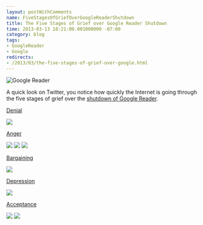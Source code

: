 ```yaml
---
layout: postWithComments
name: FiveStagesOfGriefOverGoogleReaderShutdown
title: The Five Stages of Grief over Google Reader Shutdown
time: 2013-03-13 18:21:00.001000000 -07:00
category: blog
tags:
- GoogleReader
- Google
redirects:
- /2013/03/the-five-stages-of-grief-over-google.html
---
```

<img class="imageOnRight" title="Google Reader" src="{{ site.blogImagesFolder }}{{ page.name }}/GoogleReaderLogo.jpg">

A quick look on Twitter, you notice how quickly the Internet is going through the five stages of grief over the [shutdown of Google Reader](http://googleblog.blogspot.ca/2013/03/a-second-spring-of-cleaning.html).

[Denial](http://en.wikipedia.org/wiki/Denial)

 <img class="imageInCenter" src="{{ site.blogImagesFolder }}{{ page.name }}/Tweets-1-01.png">

[Anger](http://en.wikipedia.org/wiki/Anger)

<img class="imageInCenter" src="{{ site.blogImagesFolder }}{{ page.name }}/Tweets-2-01.png">
<img class="imageInCenter" src="{{ site.blogImagesFolder }}{{ page.name }}/Tweets-2-02.png">
<img class="imageInCenter" src="{{ site.blogImagesFolder }}{{ page.name }}/Tweets-2-03.png">

[Bargaining](http://en.wikipedia.org/wiki/Bargaining)

<img class="imageInCenter" src="{{ site.blogImagesFolder }}{{ page.name }}/Tweets-3-01.png">

[Depression](http://en.wikipedia.org/wiki/Depression_(mood))

<img class="imageInCenter" src="{{ site.blogImagesFolder }}{{ page.name }}/Tweets-4-01.png">

[Acceptance](http://en.wikipedia.org/wiki/Acceptance)

<img class="imageInCenter" src="{{ site.blogImagesFolder }}{{ page.name }}/Tweets-5-01.png">
<img class="imageInCenter" src="{{ site.blogImagesFolder }}{{ page.name }}/Tweets-5-01.png">
